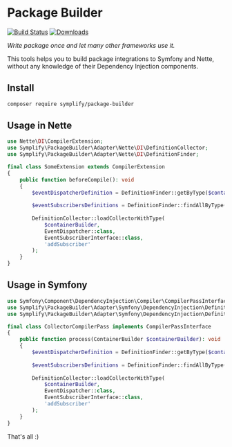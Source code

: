 # Package Builder

[![Build Status](https://img.shields.io/travis/Symplify/PackageBuilder/master.svg?style=flat-square)](https://travis-ci.org/Symplify/PackageBuilder)
[![Downloads](https://img.shields.io/packagist/dt/symplify/package-builder.svg?style=flat-square)](https://packagist.org/packages/symplify/package-builder)

*Write package once and let many other frameworks use it.*

This tools helps you to build package integrations to Symfony and Nette, without any knowledge of their Dependency Injection components.

## Install

```bash
composer require symplify/package-builder
```


## Usage in Nette

```php
use Nette\DI\CompilerExtension;
use Symplify\PackageBuilder\Adapter\Nette\DI\DefinitionCollector;
use Symplify\PackageBuilder\Adapter\Nette\DI\DefinitionFinder;

final class SomeExtension extends CompilerExtension
{
    public function beforeCompile(): void
    {
        $eventDispatcherDefinition = DefinitionFinder::getByType($containerBuilder, EventDispatcher::class);
        
        $eventSubscribersDefinitions = DefinitionFinder::findAllByType($containerBuilder, EventSubscriberInterface::class);
        
        DefinitionCollector::loadCollectorWithType(
            $containerBuilder,
            EventDispatcher::class,
            EventSubscriberInterface::class,
            'addSubscriber'
        );
    }
}
```


## Usage in Symfony

```php
use Symfony\Component\DependencyInjection\Compiler\CompilerPassInterface;
use Symplify\PackageBuilder\Adapter\Symfony\DependencyInjection\DefinitionFinder;
use Symplify\PackageBuilder\Adapter\Symfony\DependencyInjection\DefinitionCollector;

final class CollectorCompilerPass implements CompilerPassInterface
{
    public function process(ContainerBuilder $containerBuilder): void
    {
        $eventDispatcherDefinition = DefinitionFinder::getByType($containerBuilder, EventDispatcher::class);
        
        $eventSubscribersDefinitions = DefinitionFinder::findAllByType($containerBuilder, EventSubscriberInterface::class);
        
        DefinitionCollector::loadCollectorWithType(
            $containerBuilder,
            EventDispatcher::class,
            EventSubscriberInterface::class,
            'addSubscriber'
        );
    }
}
```


That's all :)
